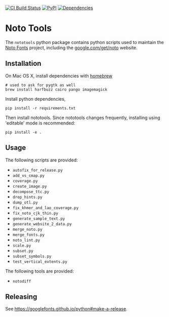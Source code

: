 [![CI Build Status](https://github.com/googlefonts/nototools/workflows/Continuous%20Test%20+%20Deploy/badge.svg)](https://github.com/googlefonts/picosvg/actions/workflows/ci.yml?query=workflow%3ATest)
[![PyPI](https://img.shields.io/pypi/v/notofonttools.svg)](https://pypi.org/project/notofonttools/)
[![Dependencies](https://badgen.net/github/dependabot/googlefonts/nototools)](https://github.com/googlefonts/nototools/network/updates)


# Noto Tools

The `nototools` python package contains python scripts used to maintain the [Noto Fonts](https://github.com/googlefonts/noto-fonts/) project, including the [google.com/get/noto](https://www.google.com/get/noto) website.

## Installation

On Mac OS X, install dependencies with [homebrew](https://brew.sh)

    # used to ask for pygtk as well
    brew install harfbuzz cairo pango imagemagick

Install python dependencies,

    pip install -r requirements.txt

Then install nototools.  Since nototools changes frequently, installing using 'editable' mode is recommended:

    pip install -e .

## Usage

The following scripts are provided:

* `autofix_for_release.py`
* `add_vs_cmap.py`
* `coverage.py`
* `create_image.py`
* `decompose_ttc.py`
* `drop_hints.py`
* `dump_otl.py`
* `fix_khmer_and_lao_coverage.py`
* `fix_noto_cjk_thin.py`
* `generate_sample_text.py`
* `generate_website_2_data.py`
* `merge_noto.py`
* `merge_fonts.py`
* `noto_lint.py`
* `scale.py`
* `subset.py`
* `subset_symbols.py`
* `test_vertical_extents.py`

The following tools are provided:

* `notodiff`

## Releasing

See https://googlefonts.github.io/python#make-a-release.

